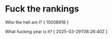 # Fuck the rankings

Who the hell am I?
{ 15008918 }

What fucking year is it?
[ 2025-03-29T08:26:40Z ]
